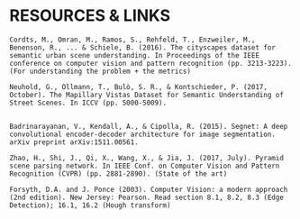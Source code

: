# RESOURCES & LINKS



    Cordts, M., Omran, M., Ramos, S., Rehfeld, T., Enzweiler, M., Benenson, R., ... & Schiele, B. (2016). The cityscapes dataset for semantic urban scene understanding. In Proceedings of the IEEE conference on computer vision and pattern recognition (pp. 3213-3223). (For understanding the problem + the metrics)

    Neuhold, G., Ollmann, T., Bulò, S. R., & Kontschieder, P. (2017, October). The Mapillary Vistas Dataset for Semantic Understanding of Street Scenes. In ICCV (pp. 5000-5009).


    Badrinarayanan, V., Kendall, A., & Cipolla, R. (2015). Segnet: A deep convolutional encoder-decoder architecture for image segmentation. arXiv preprint arXiv:1511.00561.

    Zhao, H., Shi, J., Qi, X., Wang, X., & Jia, J. (2017, July). Pyramid scene parsing network. In IEEE Conf. on Computer Vision and Pattern Recognition (CVPR) (pp. 2881-2890). (State of the art)

    Forsyth, D.A. and J. Ponce (2003). Computer Vision: a modern approach (2nd edition). New Jersey: Pearson. Read section 8.1, 8.2, 8.3 (Edge Detection); 16.1, 16.2 (Hough transform)


